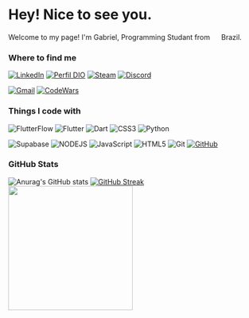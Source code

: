 # Hey! Nice to see you.


Welcome to my page! I'm Gabriel, Programming Studant from <img src="https://cdn-icons-png.flaticon.com/128/9906/9906449.png" width="15"/> Brazil.
### Where to find me

[![LinkedIn](https://img.shields.io/badge/LinkedIn-0077B5?style=for-the-badge&logo=linkedin&logoColor=white)](https://www.linkedin.com/in/gabrielnas)
[![Perfil DIO](https://img.shields.io/badge/DIO-30A3DC?style=for-the-badge)](https://www.dio.me/users/lulubiel09)
[![Steam](https://img.shields.io/badge/Steam-094d7f?style=for-the-badge&logo=steam&logoColor=white)](https://steamcommunity.com/profiles/76561198315848354/)
[![Discord](https://img.shields.io/badge/Discord-7289DA?style=for-the-badge&logo=discord&logoColor=white)](https://discord.com/channels/@ywtoo/)

[![Gmail](https://img.shields.io/badge/Gmail-333333?style=for-the-badge&logo=gmail&logoColor=red)](mailto:gabrieln99626@gmail.com)
[![CodeWars](https://img.shields.io/badge/CodeWars-B1361E?style=for-the-badge&logo=codewars&logoColor=white)](https://www.codewars.com/users/Ywtoo)

### Things I code with

![FlutterFlow](https://img.shields.io/badge/FlutterFlow-02569B?style=for-the-badge&logo=flutter&logoColor=white)
![Flutter](https://img.shields.io/badge/Flutter-02569B?style=for-the-badge&logo=flutter&logoColor=white)
![Dart](https://img.shields.io/badge/Dart-0175C2?style=for-the-badge&logo=dart&logoColor=white)
![CSS3](https://img.shields.io/badge/CSS3-1572B6?style=for-the-badge&logo=css3&logoColor=white)
![Python](https://img.shields.io/badge/python-3670A0?style=for-the-badge&logo=python&logoColor=ffdd54)

![Supabase](https://img.shields.io/badge/Supabase-3FCF8E?style=for-the-badge&logo=supabase&logoColor=white)
![NODEJS](https://img.shields.io/badge/NODEJS-5FA04E?style=for-the-badge&logo=nodedotjs&logoColor=white)
![JavaScript](https://img.shields.io/badge/JavaScript-F7DF1E?style=for-the-badge&logo=javascript&logoColor=black)
![HTML5](https://img.shields.io/badge/HTML5-E34F26?style=for-the-badge&logo=html5&logoColor=white)
![Git](https://img.shields.io/badge/GIT-E44C30?style=for-the-badge&logo=git&logoColor=white)
[![GitHub](https://img.shields.io/badge/GitHub-100000?style=for-the-badge&logo=github&logoColor=white)](https://github.com/Ywtoo)

### GitHub Stats
![Anurag's GitHub stats](https://github-readme-stats.vercel.app/api?username=Ywtoo&theme=github_dark_dimmed&show_icons=true&bg_color=151515&hide_border=true)
[![GitHub Streak](https://streak-stats.demolab.com?user=Ywtoo&theme=transparent&hide_border=true&exclude_days=Sun%2CSat&card_width=380&background=151515)](https://git.io/streak-stats)
<a href="https://github.com/anuraghazra/github-readme-stats">
  <img height=250 align="center" src="https://github-readme-stats-git-masterrstaa-rickstaa.vercel.app/api/top-langs/?username=Ywtoo&theme=github_dark_dimmed&show_icons=true&bg_color=151515&hide_border=true" />
</a>

<!---
Ywtoo/Ywtoo is a ✨ special ✨ repository because its `README.md` (this file) appears on your GitHub profile.
You can click the Preview link to take a look at your changes.
--->
